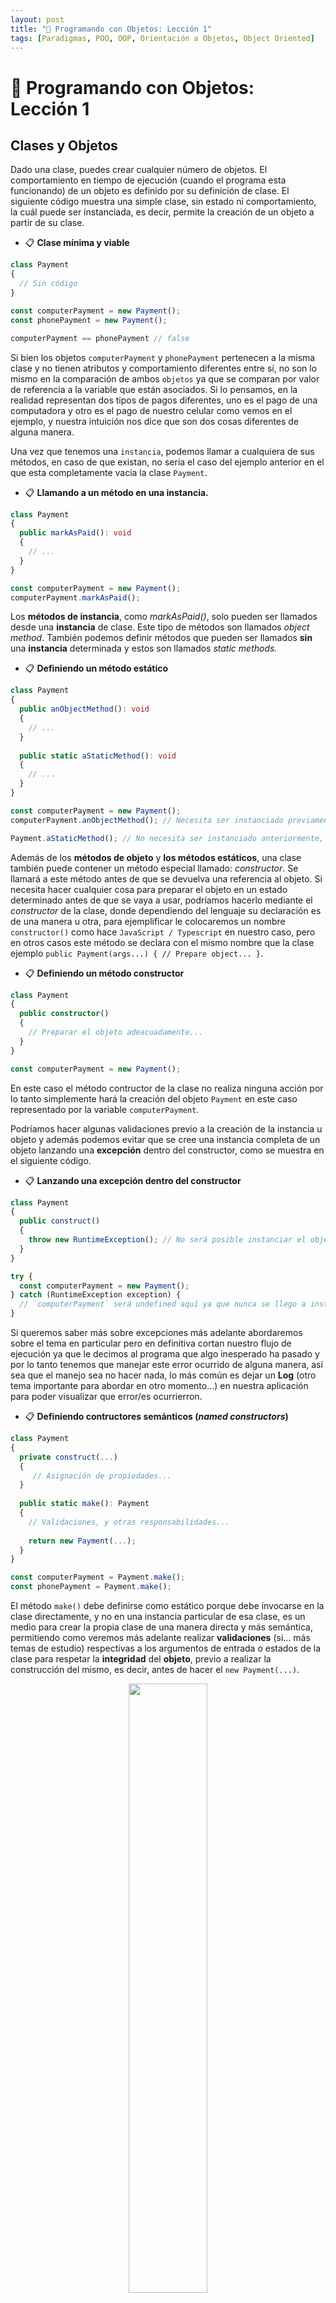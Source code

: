 ```yaml
---
layout: post
title: "🧱 Programando con Objetos: Lección 1"
tags: [Paradigmas, POO, OOP, Orientación a Objetos, Object Oriented]
---
```


# 🧱 Programando con Objetos: Lección 1

## Clases y Objetos

Dado una clase, puedes crear cualquier número de objetos. El comportamiento en tiempo de ejecución (cuando el programa esta funcionando) de un objeto es definido por su definición de clase.
El siguiente código muestra una simple clase, sin estado ni comportamiento, la cuál puede ser instanciada, es decir, permite la creación de un objeto a partir de su clase.

- 📋 **Clase mínima y viable**

```typescript
class Payment
{
  // Sin código
}

const computerPayment = new Payment();
const phonePayment = new Payment();

computerPayment == phonePayment // false
```

Si bien los objetos `computerPayment` y `phonePayment` pertenecen a la misma clase y no tienen atributos y comportamiento diferentes entre sí, no son lo mismo en la comparación de ambos `objetos` ya que se comparan por valor de referencia a la variable que están asociados. Si lo pensamos, en la realidad representan dos tipos de pagos diferentes, uno es el pago de una computadora y otro es el pago de nuestro celular como vemos en el ejemplo, y nuestra intuición nos dice que son dos cosas diferentes de alguna manera.

Una vez que tenemos una `instancia`, podemos llamar a cualquiera de sus métodos, en caso de que existan, no sería el caso del ejemplo anterior en el que esta completamente vacia la clase `Payment`.

- 📋 **Llamando a un método en una instancia.**

```typescript
class Payment
{
  public markAsPaid(): void
  {
    // ...
  }
}

const computerPayment = new Payment();
computerPayment.markAsPaid();
```

Los **métodos de instancia**, como _markAsPaid()_, solo pueden ser llamados desde una **instancia** de clase.
Este tipo de métodos son llamados _object method_. También podemos definir métodos que pueden ser llamados **sin** una **instancia** determinada y estos son llamados _static methods._

- 📋 **Definiendo un método estático**

```typescript
class Payment
{
  public anObjectMethod(): void
  {
    // ...
  }
  
  public static aStaticMethod(): void
  {
    // ...
  }
}

const computerPayment = new Payment();
computerPayment.anObjectMethod(); // Necesita ser instanciado previamente como vemos en la línea anterior.

Payment.aStaticMethod(); // No necesita ser instanciado anteriormente, se puede utilizar desde la clase directamente.
```

Además de los **métodos de objeto** y **los métodos estáticos**, una clase también puede contener un método especial llamado: _constructor_.
Se llamará a este método antes de que se devuelva una referencia al objeto. Si necesita hacer cualquier cosa para preparar el objeto
en un estado determinado antes de que se vaya a usar, podríamos hacerlo mediante el _constructor_ de la clase, donde dependiendo del lenguaje su declaración
es de una manera u otra, para ejemplificar le colocaremos un nombre `constructor()` como hace `JavaScript / Typescript` en nuestro caso, pero en otros casos este método se declara con el mismo nombre que la clase ejemplo `public Payment(args...) { // Prepare object... }`.

- 📋 **Definiendo un método constructor**

```typescript
class Payment
{
  public constructor()
  {
    // Preparar el objeto adeacuadamente...
  }
}

const computerPayment = new Payment();
```

En este caso el método contructor de la clase no realiza ninguna acción por lo tanto simplemente hará la creación del objeto `Payment` en este caso representado por la variable `computerPayment`.

Podríamos hacer algunas validaciones previo a la creación de la instancia u objeto y además podemos evitar que se cree una instancia completa de un objeto lanzando una **excepción** dentro del constructor, como se muestra en el siguiente código.

- 📋 **Lanzando una excepción dentro del constructor**

```typescript
class Payment
{
  public construct()
  {
    throw new RuntimeException(); // No será posible instanciar el objeto Payment ya que su constructor siempre lanza una excepción pase lo que pase.
  }
}

try {
  const computerPayment = new Payment();
} catch (RuntimeException exception) {
  // `computerPayment` será undefined aquí ya que nunca se llego a instanciar Payment.
}
```

Si queremos saber más sobre excepciones más adelante abordaremos sobre el tema en particular pero en definitiva cortan nuestro flujo de ejecución ya que le decimos al programa que algo inesperado ha pasado y por lo tanto tenemos que manejar este error ocurrido de alguna manera, así sea que el manejo sea no hacer nada, lo más común es dejar un **Log** (otro tema importante para abordar en otro momento...) en nuestra aplicación para poder visualizar que error/es ocurrierron.

- 📋 **Definiendo contructores semánticos (_named constructors_)**

```typescript
class Payment
{
  private construct(...)
  {
     // Asignación de propiedades...
  }
  
  public static make(): Payment
  {
    // Validaciones, y otras responsabilidades...
    
    return new Payment(...);
  }
}

const computerPayment = Payment.make();
const phonePayment = Payment.make();
```

El método `make()` debe definirse como estático porque debe invocarse en la clase directamente, y no en una instancia particular de esa clase,
es un medio para crear la propia clase de una manera directa y más semántica, permitiendo como veremos más adelante realizar **validaciones** (si... más temas de estudio) respectivas a los argumentos de entrada o estados de la clase para respetar la **integridad** del **objeto**, previo a realizar la construcción del mismo, es decir, antes de hacer el `new Payment(...)`.

<p align="center"><img width="50%" src="https://user-images.githubusercontent.com/22304957/211164605-ed461c29-b3c2-4eef-acf3-ad8cd9bdbbdc.png"/></p>
